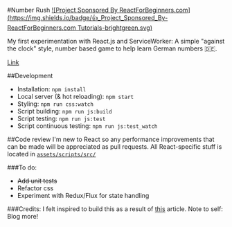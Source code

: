 #Number Rush [![Project Sponsored By ReactForBeginners.com](https://img.shields.io/badge/👍_Project_Sponsored_By-ReactForBeginners.com Tutorials-brightgreen.svg)](https://ReactForBeginners.com/friend/JOHNSON)

My first experimentation with React.js and ServiceWorker: A simple "against the clock" style, number based game to help learn German numbers 🇩🇪.

[Link](https://joshuajohnson.co.uk/NumberRush)

##Development
* Installation: `npm install`
* Local server (& hot reloading): `npm start`
* Styling: `npm run css:watch`
* Script building: `npm run js:build`
* Script testing: `npm run js:test`
* Script continuous testing: `npm run js:test_watch`

##Code review
I'm new to React so any performance improvements that can be made will be appreciated as pull requests. All React-specific stuff is located in [`assets/scripts/src/`](https://github.com/jshjohnson/NumberRush/tree/master/assets/scripts/src)

###To do:
* ~~Add unit tests~~
* Refactor css
* Experiment with Redux/Flux for state handling 

###Credits:
I felt inspired to build this as a result of [this](http://jnjosh.com/posts/learning-german-with-AVSpeechUtterance/) article. Note to self: Blog more! 
